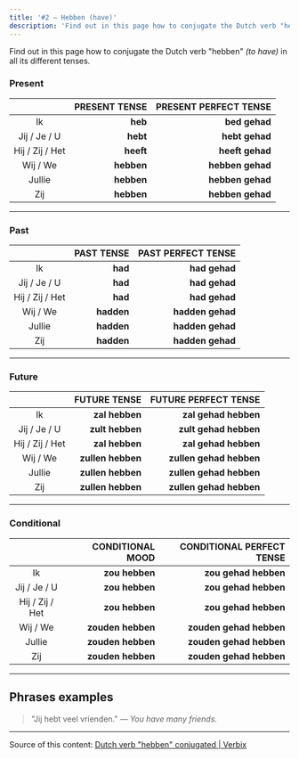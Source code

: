 ```yaml
---
title: '#2 — Hebben (have)'
description: 'Find out in this page how to conjugate the Dutch verb "hebben" (to have) in all its different tenses.'
---
```


Find out in this page how to conjugate the Dutch verb "hebben" _(to have)_ in all its different tenses.

### Present

|                 | PRESENT TENSE | PRESENT PERFECT TENSE |
| :-------------: | ------------: | --------------------: |
|       Ik        |       **heb** |         **bed gehad** |
|  Jij / Je / U   |      **hebt** |        **hebt gehad** |
| Hij / Zij / Het |     **heeft** |       **heeft gehad** |
|    Wij / We     |    **hebben** |      **hebben gehad** |
|     Jullie      |    **hebben** |      **hebben gehad** |
|       Zij       |    **hebben** |      **hebben gehad** |

---

### Past

|                 | PAST TENSE | PAST PERFECT TENSE |
| :-------------: | ---------: | -----------------: |
|       Ik        |    **had** |      **had gehad** |
|  Jij / Je / U   |    **had** |      **had gehad** |
| Hij / Zij / Het |    **had** |      **had gehad** |
|    Wij / We     | **hadden** |   **hadden gehad** |
|     Jullie      | **hadden** |   **hadden gehad** |
|       Zij       | **hadden** |   **hadden gehad** |

---

### Future

|                 |      FUTURE TENSE |    FUTURE PERFECT TENSE |
| :-------------: | ----------------: | ----------------------: |
|       Ik        |    **zal hebben** |    **zal gehad hebben** |
|  Jij / Je / U   |   **zult hebben** |   **zult gehad hebben** |
| Hij / Zij / Het |    **zal hebben** |    **zal gehad hebben** |
|    Wij / We     | **zullen hebben** | **zullen gehad hebben** |
|     Jullie      | **zullen hebben** | **zullen gehad hebben** |
|       Zij       | **zullen hebben** | **zullen gehad hebben** |

---

### Conditional

|                 |  CONDITIONAL MOOD | CONDITIONAL PERFECT TENSE |
| :-------------: | ----------------: | ------------------------: |
|       Ik        |    **zou hebben** |      **zou gehad hebben** |
|  Jij / Je / U   |    **zou hebben** |      **zou gehad hebben** |
| Hij / Zij / Het |    **zou hebben** |      **zou gehad hebben** |
|    Wij / We     | **zouden hebben** |   **zouden gehad hebben** |
|     Jullie      | **zouden hebben** |   **zouden gehad hebben** |
|       Zij       | **zouden hebben** |   **zouden gehad hebben** |

---

## Phrases examples

> "Jij hebt veel vrienden."
> _— You have many friends._

---

Source of this content: [Dutch verb "hebben" conjugated | Verbix](https://verbix.com/webverbix/go.php?T1=hebben&D1=24&H1=124)

